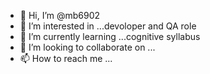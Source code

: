 - 👋 Hi, I’m @mb6902
- 👀 I’m interested in ...devoloper and QA role
- 🌱 I’m currently learning ...cognitive syllabus
- 💞️ I’m looking to collaborate on ...
- 📫 How to reach me ...

<!---
mb6902/mb6902 is a ✨ special ✨ repository because its `README.md` (this file) appears on your GitHub profile.
You can click the Preview link to take a look at your changes.
--->
